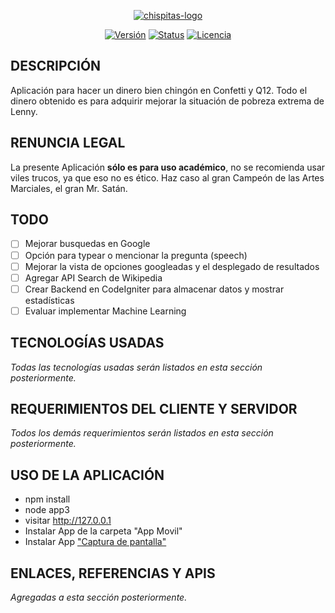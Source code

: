 
<p align="center">
<a href="https://imgbb.com/"><img src="https://i.ibb.co/8MHFC4t/chispitas-logo.png" alt="chispitas-logo" border="0"></a>
</p>

<p align="center">
    <a href="https://github.com/Pilaba/Chispitas-Cheat/releases"><img src="https://img.shields.io/badge/Versi%C3%B3n-beta-orange.svg" alt="Versión"></a>
    <a href="https://github.com/Pilaba/Chispitas-Cheat/commits/master"><img src="https://img.shields.io/badge/Status-En%20desarrollo-brightgreen.svg" alt="Status"></a>
    <a href="#"><img src="https://img.shields.io/badge/Licencia-MIT%2FApache--2.0-blue.svg" alt="Licencia"></a>
</p>

## DESCRIPCIÓN
Aplicación para hacer un dinero bien chingón en Confetti y Q12. Todo el dinero obtenido es para adquirir mejorar la situación de pobreza extrema de Lenny.

## RENUNCIA LEGAL
 La presente Aplicación **sólo es para uso académico**, no se recomienda usar viles trucos, ya que eso no es ético. Haz caso al gran Campeón de las Artes Marciales, el gran Mr. Satán.

## TODO
 - [ ]  Mejorar busquedas en Google
 - [ ] Opción para typear o mencionar la pregunta (speech)
 - [ ] Mejorar la vista de opciones googleadas y el desplegado de resultados
 - [ ] Agregar API Search de Wikipedia
 - [ ] Crear Backend en CodeIgniter para almacenar datos y mostrar estadísticas
 - [ ] Evaluar implementar Machine Learning

## TECNOLOGÍAS USADAS
*Todas las tecnologías usadas serán listados en esta sección posteriormente.*

## REQUERIMIENTOS DEL CLIENTE Y SERVIDOR
*Todos los demás requerimientos serán listados en esta sección posteriormente.*

## USO DE LA APLICACIÓN

 - npm install 
 - node app3
 - visitar http://127.0.0.1
 - Instalar App de la carpeta "App Movil"
 - Instalar App ["Captura de pantalla"](https://play.google.com/store/apps/details?id=com.icecoldapps.screenshoteasy)

## ENLACES, REFERENCIAS Y APIS
*Agregadas a esta sección posteriormente.*
